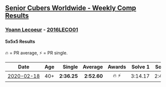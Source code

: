 <style>table {white-space: nowrap;}</style>

## [Senior Cubers Worldwide - Weekly Comp Results](/scw-comp/results/)
### [Yoann Lecoeur](../yoann_lecoeur.md) - [2016LECO01](https://www.worldcubeassociation.org/persons/2016LECO01?event=555)
#### 5x5x5 Results

🔥 = PR average, ⚡ = PR single.

| Date | Age | Single | Average | Awards | Solve 1 | Solve 2 | Solve 3 | Solve 4 | Solve 5 | Video |
| :--: | :--: | --: | --: | :--: | --: | --: | --: | --: | --: | :-- |
| [2020-02-18](../../results/555/2020-02-18.md) | 40+ | **2:36.25** | **2:52.60** | 🔥 ⚡ | 3:14.17 | 2:47.37 | **2:36.25** | DNS | DNS | [Link](https://www.facebook.com/events/538921670053895/permalink/541223923157003/) |


<!-- Global site tag (gtag.js) - Google Analytics -->
<script async src="https://www.googletagmanager.com/gtag/js?id=UA-86348435-3"></script>
<script>window.dataLayer = window.dataLayer || []; function gtag() {dataLayer.push(arguments);} gtag('js', new Date()); gtag('config', 'UA-86348435-3');</script>

